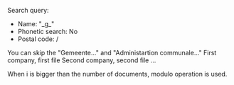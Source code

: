 Search query:

* Name: "\_g\_"
* Phonetic search: No
* Postal code: /

You can skip the "Gemeente..." and "Administartion communale..."
First company, first file
Second company, second file
...

When i is bigger than the number of documents, modulo operation is used.